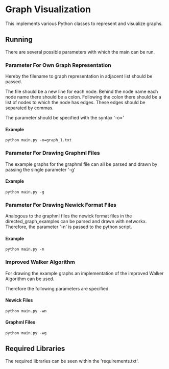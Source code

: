 # Graph Visualization

This implements various Python classes to represent and visualize graphs.

## Running

There are several possible parameters with which the main can be run.

### Parameter For Own Graph Representation

Hereby the filename to graph representation in adjacent list should be passed.

The file should be a new line for each node.
Behind the node name each node name there should be a colon.
Following the colon there should be a list of nodes to which the node has edges.
These edges should be separated by commas.

The parameter should be specified with the syntax '-o='

#### Example
```shell
python main.py -o=graph_1.txt
```

### Parameter For Drawing Graphml Files

The example graphs for the graphml file can all be parsed and drawn by passing the single parameter '-g'

#### Example

```shell
python main.py -g
```

### Parameter For Drawing Newick Format Files

Analogous to the graphml files the newick format files in the directed_graph_examples can be parsed and drawn with networkx.
Therefore, the parameter '-n' is passed to the python script.

#### Example

```shell
python main.py -n
```

### Improved Walker Algorithm

For drawing the example graphs an implementation of the improved Walker Algorithm can be used.

Therefore the following parameters are specified.

#### Newick Files

```shell
python main.py -wn
```

#### Graphml Files

```shell
python main.py -wg
```

## Required Libraries

The required libraries can be seen within the 'requirements.txt'.
